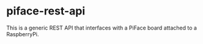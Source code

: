 piface-rest-api
===============

This is a generic REST API that interfaces with a PiFace board attached to a RaspberryPi.
